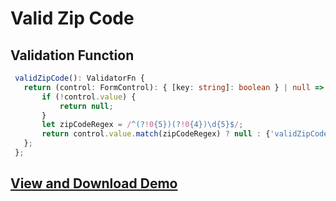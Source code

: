 # Valid Zip Code

## Validation Function

```typescript
 validZipCode(): ValidatorFn {
   return (control: FormControl): { [key: string]: boolean } | null => {
       if (!control.value) {
           return null;
       }
       let zipCodeRegex = /^(?!0{5})(?!0{4})\d{5}$/;
       return control.value.match(zipCodeRegex) ? null : {'validZipCode': true};
   };
 };
```

## [View and Download Demo](https://plnkr.co/edit/yIxL1dq4fFLkNznAaPUk?p=preview)

